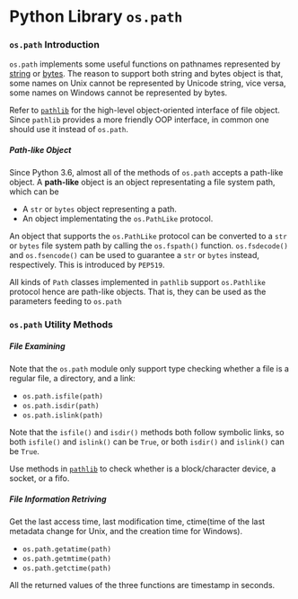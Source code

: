 # Python Library `os.path`

### `os.path` Introduction

`os.path` implements some useful functions on pathnames represented by [string]() or [bytes](). The reason to support both string and bytes object is that, some names on Unix cannot be represented by Unicode string, vice versa, some names on Windows cannot be represented by bytes.

Refer to [`pathlib`]() for the high-level object-oriented interface of file object. Since `pathlib` provides a more friendly OOP interface, in common one should use it instead of `os.path`.



##### Path-like Object

Since Python 3.6, almost all of the methods of `os.path` accepts a path-like object. A **path-like** object is an object representating a file system path, which can be

- A `str` or `bytes` object representing a path.
- An object implementating the `os.PathLike` protocol.

An object that supports the `os.PathLike` protocol can be converted to a `str` or `bytes` file system path by calling the `os.fspath()` function. `os.fsdecode()` and `os.fsencode()` can be used to guarantee a `str` or `bytes` instead, respectively. This is introduced by `PEP519`.

All kinds of `Path` classes implemented in `pathlib` support `os.Pathlike` protocol hence are path-like objects. That is, they can be used as the parameters feeding to `os.path`





### `os.path` Utility Methods

##### File Examining

Note that the `os.path` module only support type checking whether a file is a regular file, a directory, and a link:

- `os.path.isfile(path)`
- `os.path.isdir(path)`
- `os.path.islink(path)`

Note that the `isfile()` and `isdir()` methods both follow symbolic links, so both `isfile()` and `islink()` can be `True`, or both `isdir()` and `islink()` can be `True`.

Use methods in [`pathlib`]() to check whether is a block/character device, a socket, or a fifo.



##### File Information Retriving

Get the last access time, last modification time, ctime(time of the last metadata change for Unix, and the creation time for Windows).

- `os.path.getatime(path)`
- `os.path.getmtime(path)`
- `os.path.getctime(path)`

All the returned values of the three functions are timestamp in seconds.


